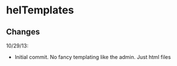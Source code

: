 helTemplates
============

Changes
----------------

10/29/13:
* Initial commit. No fancy templating like the admin. Just html files

